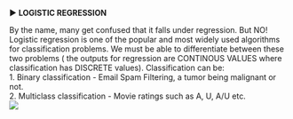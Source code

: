 :arrow_forward: **LOGISTIC REGRESSION**

By the name, many get confused that it falls under regression. But NO! Logistic regression is one of the popular and most widely used algorithms for classification problems. We must be able to differentiate between these two problems ( the outputs for regression are CONTINOUS VALUES where classification has DISCRETE values). Classification can be:
</br>1. Binary classification - Email Spam Filtering, a tumor being malignant or not.</br>
2. Multiclass classification -  Movie ratings such as A, U, A/U etc.</br>
![](https://github.com/neha-duggirala/100DaysOfMLCode/blob/master/infographics/LogisticRegression.jpg)
